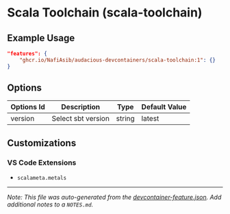 
# Scala Toolchain (scala-toolchain)



## Example Usage

```json
"features": {
    "ghcr.io/NafiAsib/audacious-devcontainers/scala-toolchain:1": {}
}
```

## Options

| Options Id | Description | Type | Default Value |
|-----|-----|-----|-----|
| version | Select sbt version | string | latest |

## Customizations

### VS Code Extensions

- `scalameta.metals`



---

_Note: This file was auto-generated from the [devcontainer-feature.json](https://github.com/NafiAsib/audacious-devcontainers/blob/main/src/scala-toolchain/devcontainer-feature.json).  Add additional notes to a `NOTES.md`._
